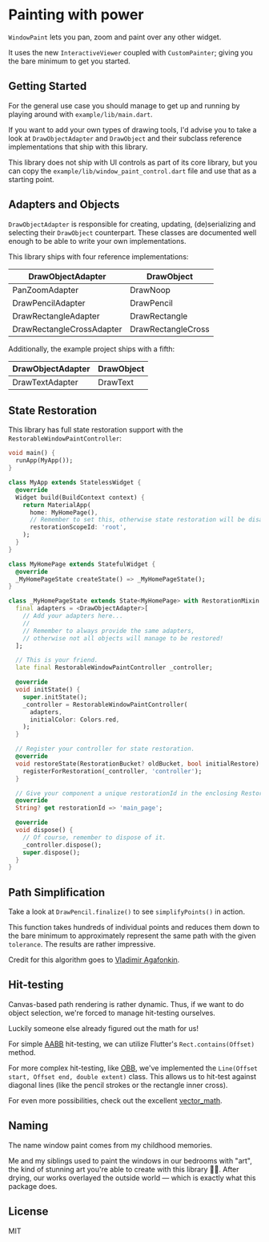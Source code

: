 # Painting with power

`WindowPaint` lets you pan, zoom and paint over any other widget.

It uses the new `InteractiveViewer` coupled with `CustomPainter`; giving you the bare minimum to get you started.

## Getting Started

For the general use case you should manage to get up and running by playing around with `example/lib/main.dart`.

If you want to add your own types of drawing tools, I'd advise you to take a look at `DrawObjectAdapter` and `DrawObject` and their subclass reference implementations that ship with this library.

This library does not ship with UI controls as part of its core library,
but you can copy the `example/lib/window_paint_control.dart` file and use
that as a starting point.

## Adapters and Objects

`DrawObjectAdapter` is responsible for creating, updating, (de)serializing and selecting their `DrawObject` counterpart. These classes are documented well enough to be able to write your own implementations.

This library ships with four reference implementations:

|DrawObjectAdapter          |DrawObject         |
|---------------------------|-------------------|
|PanZoomAdapter             |DrawNoop           |
|DrawPencilAdapter          |DrawPencil         |
|DrawRectangleAdapter       |DrawRectangle      |
|DrawRectangleCrossAdapter  |DrawRectangleCross |

Additionally, the example project ships with a fifth:

|DrawObjectAdapter          |DrawObject         |
|---------------------------|-------------------|
|DrawTextAdapter            |DrawText           |

## State Restoration

This library has full state restoration support with the `RestorableWindowPaintController`:

```dart
void main() {
  runApp(MyApp());
}

class MyApp extends StatelessWidget {
  @override
  Widget build(BuildContext context) {
    return MaterialApp(
      home: MyHomePage(),
      // Remember to set this, otherwise state restoration will be disabled.
      restorationScopeId: 'root', 
    );
  }
}

class MyHomePage extends StatefulWidget {
  @override
  _MyHomePageState createState() => _MyHomePageState();
}

class _MyHomePageState extends State<MyHomePage> with RestorationMixin { // <- Add the RestorationMixin.
  final adapters = <DrawObjectAdapter>[
    // Add your adapters here...
    //
    // Remember to always provide the same adapters,
    // otherwise not all objects will manage to be restored!
  ];

  // This is your friend.
  late final RestorableWindowPaintController _controller;

  @override
  void initState() {
    super.initState();
    _controller = RestorableWindowPaintController(
      adapters,
      initialColor: Colors.red,
    );
  }

  // Register your controller for state restoration.
  @override
  void restoreState(RestorationBucket? oldBucket, bool initialRestore) {
    registerForRestoration(_controller, 'controller');
  }

  // Give your component a unique restorationId in the enclosing RestorationScope.
  @override
  String? get restorationId => 'main_page';

  @override
  void dispose() {
    // Of course, remember to dispose of it.
    _controller.dispose();
    super.dispose();
  }
}
```

## Path Simplification

Take a look at `DrawPencil.finalize()` to see `simplifyPoints()` in action.

This function takes hundreds of individual points and reduces them down to the bare minimum to approximately represent the same path with the given `tolerance`. The results are rather impressive.

Credit for this algorithm goes to [Vladimir Agafonkin](https://github.com/mourner/simplify-js/blob/6930f87d19f87a5b262becaf1fd3080102b0cb51/simplify.js#L1).

## Hit-testing

Canvas-based path rendering is rather dynamic. Thus, if we want to do object selection, we're forced to manage hit-testing ourselves.

Luckily someone else already figured out the math for us!

For simple [AABB](https://en.wikipedia.org/wiki/Bounding_volume#Common_types) hit-testing, we can utilize Flutter's `Rect.contains(Offset)` method.

For more complex hit-testing, like [OBB](https://en.wikipedia.org/wiki/Bounding_volume#Common_types), we've implemented the `Line(Offset start, Offset end, double extent)` class. This allows us to hit-test against diagonal lines (like the pencil strokes or the rectangle inner cross).

For even more possibilities, check out the excellent [vector_math](https://pub.dev/packages/vector_math).

## Naming

The name window paint comes from my childhood memories.

Me and my siblings used to paint the windows in our bedrooms with "art", the kind of stunning art you're able to create with this library 👨‍🎨. After drying, our works overlayed the outside world &mdash; which is exactly what this package does.

## License

MIT